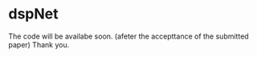 # dspNet

The code will be availabe soon. (afeter the accepttance of the submitted paper)
Thank you.

